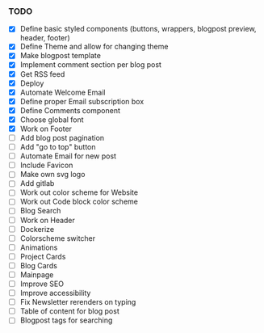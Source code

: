 ### TODO

- [x] Define basic styled components (buttons, wrappers, blogpost preview, header, footer)
- [x] Define Theme and allow for changing theme
- [x] Make blogpost template
- [x] Implement comment section per blog post
- [x] Get RSS feed
- [x] Deploy
- [x] Automate Welcome Email
- [x] Define proper Email subscription box
- [x] Define Comments component
- [x] Choose global font
- [x] Work on Footer
- [ ] Add blog post pagination
- [ ] Add "go to top" button
- [ ] Automate Email for new post
- [ ] Include Favicon
- [ ] Make own svg logo
- [ ] Add gitlab
- [ ] Work out color scheme for Website
- [ ] Work out Code block color scheme
- [ ] Blog Search
- [ ] Work on Header
- [ ] Dockerize
- [ ] Colorscheme switcher
- [ ] Animations
- [ ] Project Cards
- [ ] Blog Cards
- [ ] Mainpage
- [ ] Improve SEO
- [ ] Improve accessibility
- [ ] Fix Newsletter rerenders on typing
- [ ] Table of content for blog post
- [ ] Blogpost tags for searching
